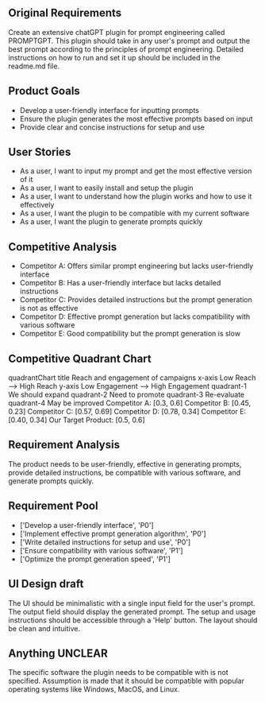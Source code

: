 ## Original Requirements

Create an extensive chatGPT plugin for prompt engineering called PROMPTGPT. This plugin should take in any user's prompt and output the best prompt according to the principles of prompt engineering. Detailed instructions on how to run and set it up should be included in the readme.md file.

## Product Goals

- Develop a user-friendly interface for inputting prompts
- Ensure the plugin generates the most effective prompts based on input
- Provide clear and concise instructions for setup and use

## User Stories

- As a user, I want to input my prompt and get the most effective version of it
- As a user, I want to easily install and setup the plugin
- As a user, I want to understand how the plugin works and how to use it effectively
- As a user, I want the plugin to be compatible with my current software
- As a user, I want the plugin to generate prompts quickly

## Competitive Analysis

- Competitor A: Offers similar prompt engineering but lacks user-friendly interface
- Competitor B: Has a user-friendly interface but lacks detailed instructions
- Competitor C: Provides detailed instructions but the prompt generation is not as effective
- Competitor D: Effective prompt generation but lacks compatibility with various software
- Competitor E: Good compatibility but the prompt generation is slow

## Competitive Quadrant Chart

quadrantChart
    title Reach and engagement of campaigns
    x-axis Low Reach --> High Reach
    y-axis Low Engagement --> High Engagement
    quadrant-1 We should expand
    quadrant-2 Need to promote
    quadrant-3 Re-evaluate
    quadrant-4 May be improved
    Competitor A: [0.3, 0.6]
    Competitor B: [0.45, 0.23]
    Competitor C: [0.57, 0.69]
    Competitor D: [0.78, 0.34]
    Competitor E: [0.40, 0.34]
    Our Target Product: [0.5, 0.6]

## Requirement Analysis

The product needs to be user-friendly, effective in generating prompts, provide detailed instructions, be compatible with various software, and generate prompts quickly.

## Requirement Pool

- ['Develop a user-friendly interface', 'P0']
- ['Implement effective prompt generation algorithm', 'P0']
- ['Write detailed instructions for setup and use', 'P0']
- ['Ensure compatibility with various software', 'P1']
- ['Optimize the prompt generation speed', 'P1']

## UI Design draft

The UI should be minimalistic with a single input field for the user's prompt. The output field should display the generated prompt. The setup and usage instructions should be accessible through a 'Help' button. The layout should be clean and intuitive.

## Anything UNCLEAR

The specific software the plugin needs to be compatible with is not specified. Assumption is made that it should be compatible with popular operating systems like Windows, MacOS, and Linux.

